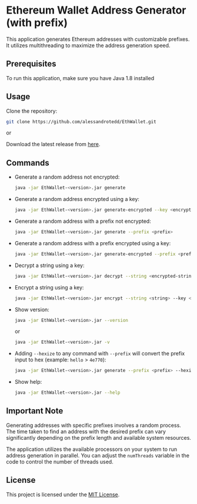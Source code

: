# Ethereum Wallet Address Generator (with prefix)

This application generates Ethereum addresses with customizable prefixes. It utilizes multithreading to maximize the address generation speed.

## Prerequisites

To run this application, make sure you have Java 1.8 installed

## Usage

Clone the repository:

  ```bash
  git clone https://github.com/alessandrotedd/EthWallet.git
  ```

or

Download the latest release from [here](https://github.com/alessandrotedd/EthWallet/releases).

## Commands

- Generate a random address not encrypted:
  ```bash
  java -jar EthWallet-<version>.jar generate
  ```
- Generate a random address encrypted using a key:
  ```bash
  java -jar EthWallet-<version>.jar generate-encrypted --key <encryption-key>
  ```
- Generate a random address with a prefix not encrypted:
  ```bash
  java -jar EthWallet-<version>.jar generate --prefix <prefix>
  ```
- Generate a random address with a prefix encrypted using a key:
  ```bash
  java -jar EthWallet-<version>.jar generate-encrypted --prefix <prefix> --key <encryption-key>
  ```
- Decrypt a string using a key:
  ```bash
  java -jar EthWallet-<version>.jar decrypt --string <encrypted-string> --key <encryption-key>
  ```
- Encrypt a string using a key:
  ```bash
  java -jar EthWallet-<version>.jar encrypt --string <string> --key <encryption-key>
  ```
- Show version:
  ```bash
  java -jar EthWallet-<version>.jar --version
  ```
  or
  ```bash
  java -jar EthWallet-<version>.jar -v
  ```
- Adding ```--hexize``` to any command with ```--prefix``` will convert the prefix input to hex (example: ```hello``` > ```4e770```):
  ```bash
  java -jar EthWallet-<version>.jar generate --prefix <prefix> --hexize
  ```
- Show help:
  ```bash
  java -jar EthWallet-<version>.jar --help
  ```
## Important Note

Generating addresses with specific prefixes involves a random process. The time taken to find an address with the desired prefix can vary significantly depending on the prefix length and available system resources.
  
The application utilizes the available processors on your system to run address generation in parallel. You can adjust the `numThreads` variable in the code to control the number of threads used.

## License

This project is licensed under the [MIT License](https://opensource.org/license/mit/).

